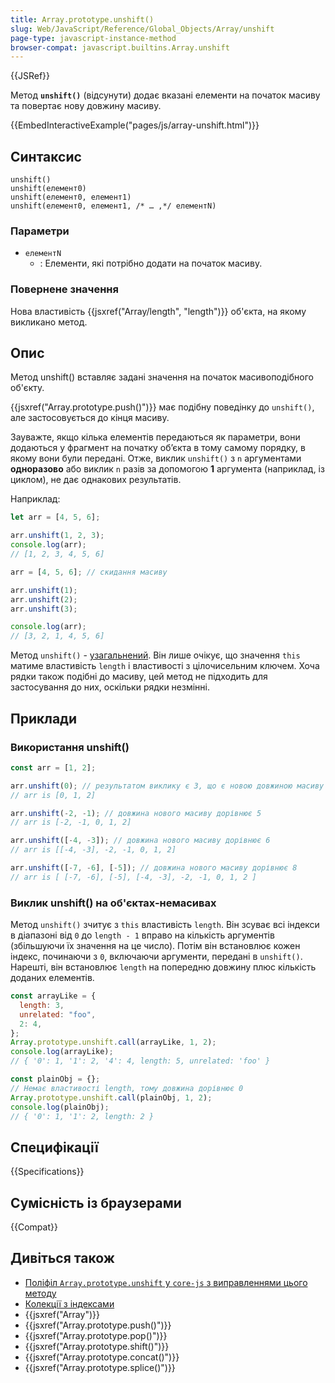 ```yaml
---
title: Array.prototype.unshift()
slug: Web/JavaScript/Reference/Global_Objects/Array/unshift
page-type: javascript-instance-method
browser-compat: javascript.builtins.Array.unshift
---
```


{{JSRef}}

Метод **`unshift()`** (відсунути) додає вказані елементи на
початок масиву та повертає нову довжину масиву.

{{EmbedInteractiveExample("pages/js/array-unshift.html")}}

## Синтаксис

```js-nolint
unshift()
unshift(елемент0)
unshift(елемент0, елемент1)
unshift(елемент0, елемент1, /* … ,*/ елементN)
```

### Параметри

- `елементN`
  - : Елементи, які потрібно додати на початок масиву.

### Повернене значення

Нова властивість {{jsxref("Array/length", "length")}} об'єкта, на якому
викликано метод.

## Опис

Метод unshift() вставляє задані значення на початок масивоподібного об'єкту.

{{jsxref("Array.prototype.push()")}} має подібну поведінку до `unshift()`, але застосовується до кінця масиву.

Зауважте, якщо кілька елементів передаються як параметри, вони додаються
у фрагмент на початку об’єкта в тому самому порядку, в якому вони були передані. Отже, виклик `unshift()` з `n`
аргументами **одноразово** або виклик `n` разів за допомогою
**1** аргумента (наприклад, із циклом), не дає однакових результатів.

Наприклад:

```js
let arr = [4, 5, 6];

arr.unshift(1, 2, 3);
console.log(arr);
// [1, 2, 3, 4, 5, 6]

arr = [4, 5, 6]; // скидання масиву

arr.unshift(1);
arr.unshift(2);
arr.unshift(3);

console.log(arr);
// [3, 2, 1, 4, 5, 6]
```

Метод `unshift()` - [узагальнений](/uk/docs/Web/JavaScript/Reference/Global_Objects/Array#uzahalneni-metody-masyvu). Він лише очікує, що значення `this` матиме властивість `length` і властивості з цілочисельним ключем. Хоча рядки також подібні до масиву, цей метод не підходить для застосування до них, оскільки рядки незмінні.

## Приклади

### Використання unshift()

```js
const arr = [1, 2];

arr.unshift(0); // результатом виклику є 3, що є новою довжиною масиву
// arr is [0, 1, 2]

arr.unshift(-2, -1); // довжина нового масиву дорівнює 5
// arr is [-2, -1, 0, 1, 2]

arr.unshift([-4, -3]); // довжина нового масиву дорівнює 6
// arr is [[-4, -3], -2, -1, 0, 1, 2]

arr.unshift([-7, -6], [-5]); // довжина нового масиву дорівнює 8
// arr is [ [-7, -6], [-5], [-4, -3], -2, -1, 0, 1, 2 ]
```

### Виклик unshift() на об'єктах-немасивах

Метод `unshift()` зчитує з `this` властивість `length`. Він зсуває всі індекси в діапазоні від `0` до `length - 1` вправо на кількість аргументів (збільшуючи їх значення на це число). Потім він встановлює кожен індекс, починаючи з `0`, включаючи аргументи, передані в `unshift()`. Нарешті, він встановлює `length` на попередню довжину плюс кількість доданих елементів.

```js
const arrayLike = {
  length: 3,
  unrelated: "foo",
  2: 4,
};
Array.prototype.unshift.call(arrayLike, 1, 2);
console.log(arrayLike);
// { '0': 1, '1': 2, '4': 4, length: 5, unrelated: 'foo' }

const plainObj = {};
// Немає властивості length, тому довжина дорівнює 0
Array.prototype.unshift.call(plainObj, 1, 2);
console.log(plainObj);
// { '0': 1, '1': 2, length: 2 }
```

## Специфікації

{{Specifications}}

## Сумісність із браузерами

{{Compat}}

## Дивіться також

- [Поліфіл `Array.prototype.unshift` у `core-js` з виправленнями цього методу](https://github.com/zloirock/core-js#ecmascript-array)
- [Колекції з індексами](/uk/docs/Web/JavaScript/Guide/Indexed_collections)
- {{jsxref("Array")}}
- {{jsxref("Array.prototype.push()")}}
- {{jsxref("Array.prototype.pop()")}}
- {{jsxref("Array.prototype.shift()")}}
- {{jsxref("Array.prototype.concat()")}}
- {{jsxref("Array.prototype.splice()")}}
